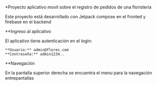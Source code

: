 *Proyecto aplicativo movil sobre el registro de pedidos de una floristería

Este proyecto está desarrollado con Jetpack compose en el fronted y  firebase en el backend

**Ingreso al aplicativo

El aplicativo tiene autenticación en el login:

```
**Usuario:** admin@flores.com
**Contraseña:** admin1234..
```

**Navegación

En la pantalla superior derecha se encuentra el menu para la navegación entrepantallas

